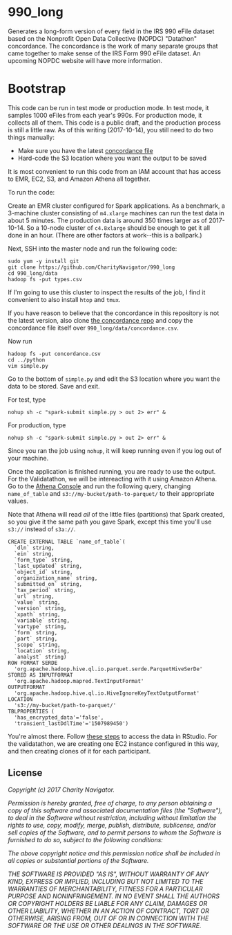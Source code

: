 # 990_long
Generates a long-form version of every field in the IRS 990 eFile dataset based on the Nonprofit Open Data Collective (NOPDC) "Datathon" concordance. The concordance is the work of many separate groups that came together to make sense of the IRS Form 990 eFile dataset. An upcoming NOPDC website will have more information.

# Bootstrap
This code can be run in test mode or production mode. In test mode, it samples 1000 eFiles from each year's 990s. For production mode, it collects all of them. This code is a public draft, and the production process is still a little raw. As of this writing (2017-10-14), you still need to do two things manually:

* Make sure you have the latest [concordance file](https://github.com/Nonprofit-Open-Data-Collective/irs-efile-master-concordance-file)
* Hard-code the S3 location where you want the output to be saved

It is most convenient to run this code from an IAM account that has access to EMR, EC2, S3, and Amazon Athena all together. 

To run the code:

Create an EMR cluster configured for Spark applications. As a benchmark, a 3-machine cluster consisting of `m4.xlarge` machines can run the test data in about 5 minutes. The production data is around 350 times larger as of 2017-10-14. So a 10-node cluster of `c4.8xlarge` should be enough to get it all done in an hour. (There are other factors at work--this is a ballpark.)

Next, SSH into the master node and run the following code:

```
sudo yum -y install git
git clone https://github.com/CharityNavigator/990_long
cd 990_long/data
hadoop fs -put types.csv
```

If I'm going to use this cluster to inspect the results of the job, I find it convenient to also install `htop` and `tmux`.

If you have reason to believe that the concordance in this repository is not the latest version, also clone [the concordance repo](https://github.com/Nonprofit-Open-Data-Collective/irs-efile-master-concordance-file) and copy the concordance file itself over `990_long/data/concordance.csv`.

Now run

```
hadoop fs -put concordance.csv
cd ../python
vim simple.py
```

Go to the bottom of `simple.py` and edit the S3 location where you want the data to be stored. Save and exit.

For test, type

```
nohup sh -c "spark-submit simple.py > out 2> err" &
```

For production, type
```
nohup sh -c "spark-submit simple.py > out 2> err" &
```

Since you ran the job using `nohup`, it will keep running even if you log out of your machine.

Once the application is finished running, you are ready to use the output. For the Validatathon, we will be intereacting with it using Amazon Athena. Go to the [Athena Console](https://console.aws.amazon.com/athena/) and run the following query, changing `name_of_table` and `s3://my-bucket/path-to-parquet/` to their appropriate values. 

Note that Athena will read *all* of the little files (partitions) that Spark created, so you give it the same path you gave Spark, except this time you'll use `s3://` instead of `s3a://`. 

```
CREATE EXTERNAL TABLE `name_of_table`(
  `dln` string, 
  `ein` string, 
  `form_type` string, 
  `last_updated` string, 
  `object_id` string, 
  `organization_name` string, 
  `submitted_on` string, 
  `tax_period` string, 
  `url` string, 
  `value` string, 
  `version` string, 
  `xpath` string, 
  `variable` string, 
  `vartype` string, 
  `form` string, 
  `part` string, 
  `scope` string, 
  `location` string, 
  `analyst` string)
ROW FORMAT SERDE 
  'org.apache.hadoop.hive.ql.io.parquet.serde.ParquetHiveSerDe' 
STORED AS INPUTFORMAT 
  'org.apache.hadoop.mapred.TextInputFormat' 
OUTPUTFORMAT 
  'org.apache.hadoop.hive.ql.io.HiveIgnoreKeyTextOutputFormat'
LOCATION
  's3://my-bucket/path-to-parquet/'
TBLPROPERTIES (
  'has_encrypted_data'='false', 
  'transient_lastDdlTime'='1507989450')
```

You're almost there. Follow [these steps](https://aws.amazon.com/blogs/big-data/running-r-on-amazon-athena/) to access the data in RStudio. For the validatathon, we are creating one EC2 instance configured in this way, and then creating clones of it for each participant.

## License

*Copyright (c) 2017 Charity Navigator.*

*Permission is hereby granted, free of charge, to any person obtaining a copy of this software and associated documentation files (the "Software"), to deal in the Software without restriction, including without limitation the rights to use, copy, modify, merge, publish, distribute, sublicense, and/or sell copies of the Software, and to permit persons to whom the Software is furnished to do so, subject to the following conditions:*

*The above copyright notice and this permission notice shall be included in all copies or substantial portions of the Software.*

*THE SOFTWARE IS PROVIDED "AS IS", WITHOUT WARRANTY OF ANY KIND, EXPRESS OR IMPLIED, INCLUDING BUT NOT LIMITED TO THE WARRANTIES OF MERCHANTABILITY, FITNESS FOR A PARTICULAR PURPOSE AND NONINFRINGEMENT. IN NO EVENT SHALL THE AUTHORS OR COPYRIGHT HOLDERS BE LIABLE FOR ANY CLAIM, DAMAGES OR OTHER LIABILITY, WHETHER IN AN ACTION OF CONTRACT, TORT OR OTHERWISE, ARISING FROM, OUT OF OR IN CONNECTION WITH THE SOFTWARE OR THE USE OR OTHER DEALINGS IN THE SOFTWARE.*
